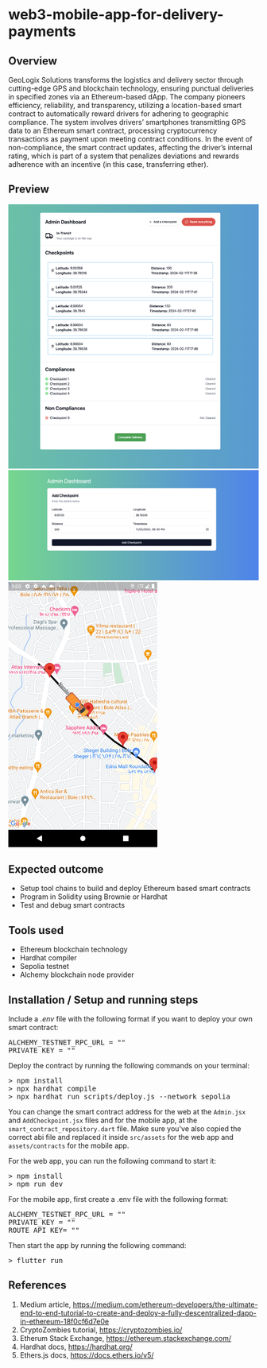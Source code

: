 # web3-mobile-app-for-delivery-payments

## Overview

GeoLogix Solutions transforms the logistics and delivery sector through cutting-edge GPS and blockchain technology, ensuring punctual deliveries in specified zones via an Ethereum-based dApp. The company pioneers efficiency, reliability, and transparency, utilizing a location-based smart contract to automatically reward drivers for adhering to geographic compliance. The system involves drivers’ smartphones transmitting GPS data to an Ethereum smart contract, processing cryptocurrency transactions as payment upon meeting contract conditions. In the event of non-compliance, the smart contract updates, affecting the driver’s internal rating, which is part of a system that penalizes deviations and rewards adherence with an incentive (in this case, transferring ether).

## Preview

![Admin Dashboard](screenshots/admin-dashboard.png "Preview is not functional atm and is just a prototype preview.")
![Checkpoint Creation](screenshots/checkpoint-creation.png "Preview is not functional atm and is just a prototype preview.")
<img src="screenshots/mobile_delivery.png" alt='Mobile App Delivery In Action' width="300">

## Expected outcome

- Setup tool chains to build and deploy Ethereum based smart contracts
- Program in Solidity using Brownie or Hardhat
- Test and debug smart contracts

## Tools used

- Ethereum blockchain technology
- Hardhat compiler
- Sepolia testnet
- Alchemy blockchain node provider

## Installation / Setup and running steps

Include a _.env_ file with the following format if you want to deploy your own smart contract:

<pre>
ALCHEMY_TESTNET_RPC_URL = ""
PRIVATE_KEY = ""
</pre>

Deploy the contract by running the following commands on your terminal:

<pre>
> npm install
> npx hardhat compile
> npx hardhat run scripts/deploy.js --network sepolia </pre>

You can change the smart contract address for the web at the `Admin.jsx` and `AddCheckpoint.jsx` files and for the mobile app, at the `smart_contract_repository.dart` file. Make sure you've also copied the correct abi file and replaced it inside `src/assets` for the web app and `assets/contracts` for the mobile app.

For the web app, you can run the following command to start it:

<pre>
> npm install
> npm run dev
</pre>

For the mobile app, first create a .env file with the following format:

<pre>
ALCHEMY_TESTNET_RPC_URL = ""
PRIVATE_KEY = ""
ROUTE_API_KEY= ""
</pre>

Then start the app by running the following command:

<pre>
> flutter run
</pre>

## References

1. Medium article, https://medium.com/ethereum-developers/the-ultimate-end-to-end-tutorial-to-create-and-deploy-a-fully-descentralized-dapp-in-ethereum-18f0cf6d7e0e
2. CryptoZombies tutorial, https://cryptozombies.io/
3. Etherum Stack Exchange, https://ethereum.stackexchange.com/
4. Hardhat docs, https://hardhat.org/
5. Ethers.js docs, https://docs.ethers.io/v5/
